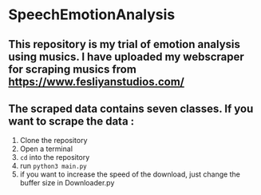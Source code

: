 # SpeechEmotionAnalysis
## This repository is my trial of emotion analysis using musics. I have uploaded my webscraper for scraping musics from <a>https://www.fesliyanstudios.com/</a>
## The scraped data contains seven classes. If you want to scrape the data :
1. Clone the repository
2. Open a terminal
3. `cd` into the repository
4. run `python3 main.py`
5. if you want to increase the speed of the download, just change the buffer size in Downloader.py
